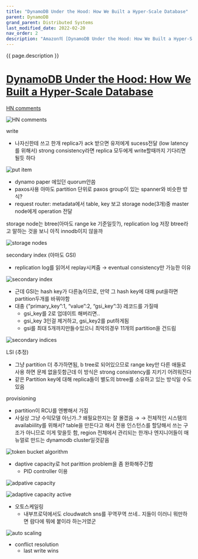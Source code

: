 ```yaml
---
title: "DynamoDB Under the Hood: How We Built a Hyper-Scale Database"
parent: DynamoDB
grand_parent: Distributed Systems
last_modified_date: 2022-02-20
nav_order: 2
description: "Amazon의 [DynamoDB Under the Hood: How We Built a Hyper-Scale Database (re:Invent 2018)](https://www.youtube.com/watch?v=yvBR71D0nAQ)를 정리한 글 입니다."
---
```

{{ page.description }}

# [DynamoDB Under the Hood: How We Built a Hyper-Scale Database](https://www.youtube.com/watch?v=yvBR71D0nAQ)

[HN comments](https://yahnd.com/theater/r/youtube/yvBR71D0nAQ/)

![HN comments](dynamodb-under-the-hood/Untitled.png)

write

- 나자신한테 쓰고 한개 replica가 ack 받으면 유저에게 sucess전달 (low latency를 위해서)
strong consistency라면 replica 모두에게 write할때까지 기다리면 될듯 하다

![put item](dynamodb-under-the-hood/Untitled1.png)

- dynamo paper 에있던 quorum안씀
- paxos사용 아마도 partition 단위로 paxos group이 있는 spanner와 비슷한 방식?
- request router: metadata에서 table, key 보고 storage node(3개)중 master node에게 operation 전달

storage node는 btree(아마도 range ke 기준일듯?), replication log 저장
btree라고 말하는 것을 보니 아직 innodb이지 않을까

![storage nodes](dynamodb-under-the-hood/Untitled2.png)

secondary index (아마도 GSI)

- replication log를 읽어서 replay시켜줌 → eventual consistency만 가능한 이유

![secondary index](dynamodb-under-the-hood/Untitled3.png)

- 근데 GSI는 hash key가 다른놈이므로, 만약 그 hash key에 대해 put을하면 partition두개를 바꿔야함
- 대충 {”primary_key”:1, “value”:2, “gsi_key”:3} 레코드를 가질때
    - gsi_key를 2로 업데이트 해버리면..
    - gsi_key 3인걸 제거하고, gsi_key2를 put하게됨
    - gsi를 최대 5개까지만들수있으니 최악의경우 11개의 partition을 건드림

![secondary indices](dynamodb-under-the-hood/Untitled4.png)

LSI (추정)

- 그냥 partition 더 추가하면됨, b tree로 되어있으므로 range key만 다른 애들로 사용 하면 문제 없을듯함근데 이 방식은 strong consistency를 지키기 어려워진다
- 같은 Partition key에 대해 replica들이 별도의 btree를 소유하고 있는 방식일 수도 있음

provisioning

- partition이 RCU를 엔빵해서 가짐
- 사실상 그냥 수익모델 아닌가..? 왜필요한지는 잘 몰겠음 →
→ 전체적인 시스템의 availabiility를 위해서? table을 만든다고 해서 전용 인스턴스를 할당해서 쓰는 구조가 아니므로 이게 맞을듯 함, region 전체에서 관리되는 한개나 엔지니어들이 매뉴얼로 만드는 dynamodb cluster일것같음

![token bucket algorithm](dynamodb-under-the-hood/Untitled5.png)

- daptive capacity로 hot parittion problem을 좀 완화해주긴함
    - PID controller 이용

![adpative capacity](dynamodb-under-the-hood/Untitled6.png)

![adaptive capacity active](dynamodb-under-the-hood/Untitled7.png)

- 오토스케일링
    - 내부프로덕에서도 cloudwatch sns를 꾸역꾸역 쓰네..
    지들이 이러니 뭐만하면 람다에 뭐에 붙이라 하는거였군

![auto scaling](dynamodb-under-the-hood/Untitled8.png)

- conflict resolution
    - last write wins
